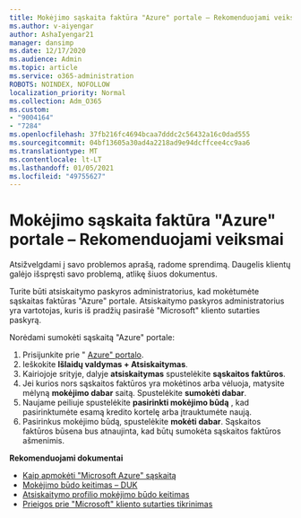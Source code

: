 ```yaml
---
title: Mokėjimo sąskaita faktūra "Azure" portale – Rekomenduojami veiksmai
ms.author: v-aiyengar
author: AshaIyengar21
manager: dansimp
ms.date: 12/17/2020
ms.audience: Admin
ms.topic: article
ms.service: o365-administration
ROBOTS: NOINDEX, NOFOLLOW
localization_priority: Normal
ms.collection: Adm_O365
ms.custom:
- "9004164"
- "7284"
ms.openlocfilehash: 37fb216fc4694bcaa7dddc2c56432a16c0dad555
ms.sourcegitcommit: 04bf13605a30ad4a2218ad9e94dcffcee4cc9aa6
ms.translationtype: MT
ms.contentlocale: lt-LT
ms.lasthandoff: 01/05/2021
ms.locfileid: "49755627"
---
```

# <a name="pay-invoice-in-azure-portal---recommended-steps"></a>Mokėjimo sąskaita faktūra "Azure" portale – Rekomenduojami veiksmai

Atsižvelgdami į savo problemos aprašą, radome sprendimą. Daugelis klientų galėjo išspręsti savo problemą, atlikę šiuos dokumentus.

Turite būti atsiskaitymo paskyros administratorius, kad mokėtumėte sąskaitas faktūras "Azure" portale. Atsiskaitymo paskyros administratorius yra vartotojas, kuris iš pradžių pasirašė "Microsoft" kliento sutarties paskyrą. 

Norėdami sumokėti sąskaitą "Azure" portale: 

1. Prisijunkite prie " [Azure" portalo](https://portal.azure.com/).
1. Ieškokite **Išlaidų valdymas + Atsiskaitymas**.
1. Kairiojoje srityje, dalyje **atsiskaitymas** spustelėkite **sąskaitos faktūros**.
1. Jei kurios nors sąskaitos faktūros yra mokėtinos arba vėluoja, matysite mėlyną **mokėjimo dabar** saitą. Spustelėkite **sumokėti dabar**.
1. Naujame peiliuje spustelėkite **pasirinkti mokėjimo būdą** , kad pasirinktumėte esamą kredito kortelę arba įtrauktumėte naują.
1. Pasirinkus mokėjimo būdą, spustelėkite **mokėti dabar**.
Sąskaitos faktūros būsena bus atnaujinta, kad būtų sumokėta sąskaitos faktūros ašmenimis.

**Rekomenduojami dokumentai**

- [Kaip apmokėti "Microsoft Azure" sąskaitą](https://docs.microsoft.com/azure/cost-management-billing/understand/pay-bill)
- [Mokėjimo būdo keitimas – DUK](https://docs.microsoft.com/azure/billing/billing-how-to-change-credit-card?WT.mc_id=Portal-Microsoft_Azure_Support#frequently-asked-questions)
- [Atsiskaitymo profilio mokėjimo būdo keitimas](https://docs.microsoft.com/azure/cost-management-billing/manage/change-credit-card?WT.mc_id=Portal-Microsoft_Azure_Support#manage-credit-cards-for-a-microsoft-customer-agreement)
- [Prieigos prie "Microsoft" kliento sutarties tikrinimas](https://docs.microsoft.com/azure/cost-management-billing/manage/change-credit-card?WT.mc_id=Portal-Microsoft_Azure_Support%22%20%5Cl%20%22manage-credit-cards-for-a-microsoft-customer-agreement%22%20%5Ct%20%22_blank#check-the-type-of-your-account)